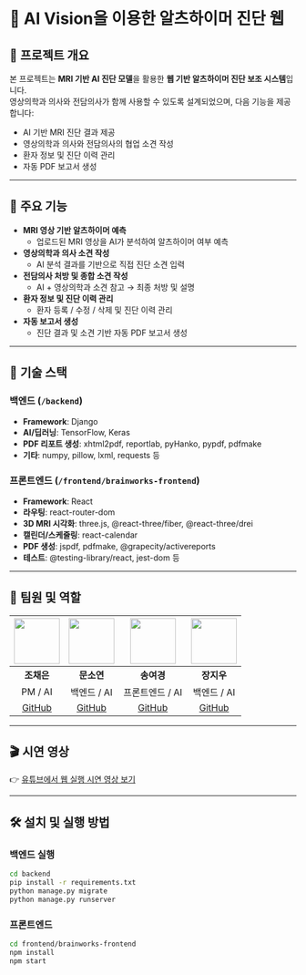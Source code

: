 # 🧠 AI Vision을 이용한 알츠하이머 진단 웹

## 📌 프로젝트 개요

본 프로젝트는 **MRI 기반 AI 진단 모델**을 활용한 **웹 기반 알츠하이머 진단 보조 시스템**입니다.  
영상의학과 의사와 전담의사가 함께 사용할 수 있도록 설계되었으며, 다음 기능을 제공합니다:

- AI 기반 MRI 진단 결과 제공
- 영상의학과 의사와 전담의사의 협업 소견 작성
- 환자 정보 및 진단 이력 관리
- 자동 PDF 보고서 생성

---

## 🚀 주요 기능

- **MRI 영상 기반 알츠하이머 예측**
  - 업로드된 MRI 영상을 AI가 분석하여 알츠하이머 여부 예측
- **영상의학과 의사 소견 작성**
  - AI 분석 결과를 기반으로 직접 진단 소견 입력
- **전담의사 처방 및 종합 소견 작성**
  - AI + 영상의학과 소견 참고 → 최종 처방 및 설명
- **환자 정보 및 진단 이력 관리**
  - 환자 등록 / 수정 / 삭제 및 진단 이력 관리
- **자동 보고서 생성**
  - 진단 결과 및 소견 기반 자동 PDF 보고서 생성

---

## 🔧 기술 스택

### 백엔드 (`/backend`)
- **Framework**: Django
- **AI/딥러닝**: TensorFlow, Keras
- **PDF 리포트 생성**: xhtml2pdf, reportlab, pyHanko, pypdf, pdfmake
- **기타**: numpy, pillow, lxml, requests 등

### 프론트엔드 (`/frontend/brainworks-frontend`)
- **Framework**: React
- **라우팅**: react-router-dom
- **3D MRI 시각화**: three.js, @react-three/fiber, @react-three/drei
- **캘린더/스케줄링**: react-calendar
- **PDF 생성**: jspdf, pdfmake, @grapecity/activereports
- **테스트**: @testing-library/react, jest-dom 등

---

## 👥 팀원 및 역할

| <img src="https://github.com/likeeun.png" width="80" height="80"/> | <img src="https://github.com/dotz0ver.png" width="80" height="80"/> | <img src="https://github.com/0gonge.png" width="80" height="80"/> | <img src="https://github.com/zangzoo.png" width="80" height="80"/> |
|:--:|:--:|:--:|:--:|
| **조채은** | **문소연** | **송여경** | **장지우** |
| PM / AI | 백엔드 / AI | 프론트엔드 / AI | 백엔드 / AI |
| [GitHub](https://github.com/likeeun) | [GitHub](https://github.com/dotz0ver) | [GitHub](https://github.com/0gonge) | [GitHub](https://github.com/zangzoo) |

---

## 🎬 시연 영상

👉 [유튜브에서 웹 실행 시연 영상 보기](https://www.youtube.com/watch?v=NB6MO7nbT_c&ab_channel=likeeun)

---

## 🛠️ 설치 및 실행 방법

### 백엔드 실행
```bash
cd backend
pip install -r requirements.txt
python manage.py migrate
python manage.py runserver

```

### 프론트엔드

```bash
cd frontend/brainworks-frontend
npm install
npm start
```

